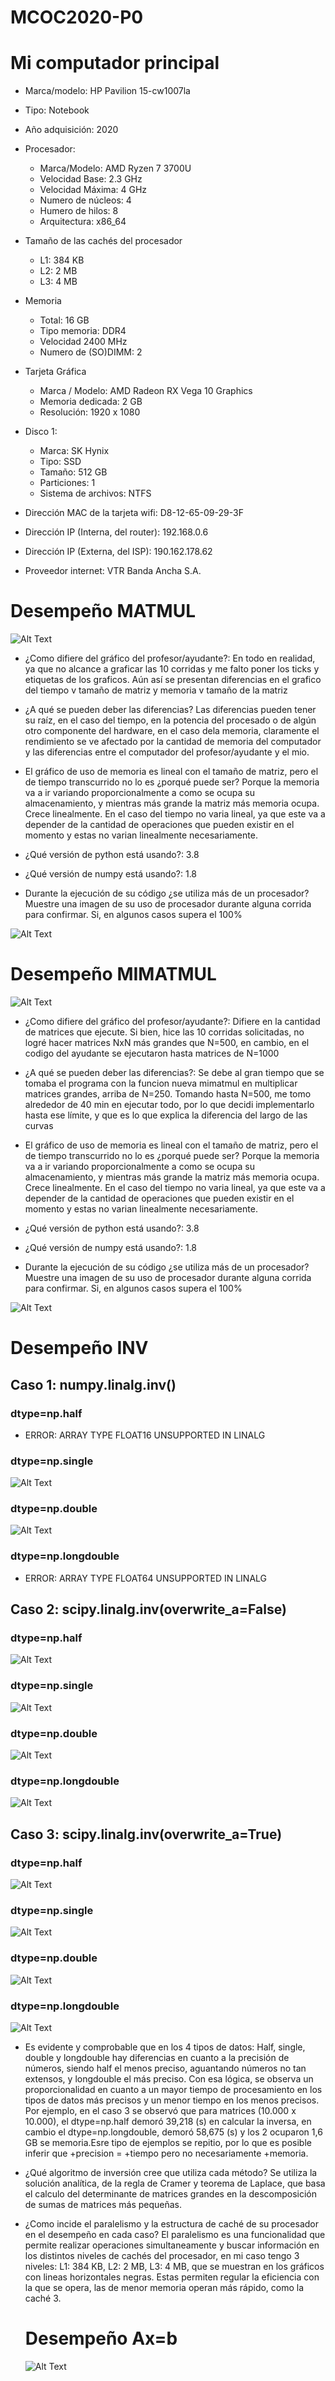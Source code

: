 # MCOC2020-P0

# Mi computador principal

* Marca/modelo: HP Pavilion 15-cw1007la
* Tipo: Notebook
* Año adquisición: 2020
* Procesador:
  * Marca/Modelo: AMD Ryzen 7 3700U
  * Velocidad Base: 2.3 GHz
  * Velocidad Máxima: 4 GHz
  * Numero de núcleos: 4 
  * Humero de hilos: 8
  * Arquitectura: x86_64
* Tamaño de las cachés del procesador
  * L1: 384 KB
  * L2: 2 MB
  * L3: 4 MB
* Memoria 
  * Total: 16 GB
  * Tipo memoria: DDR4
  * Velocidad 2400 MHz
  * Numero de (SO)DIMM: 2
* Tarjeta Gráfica
  * Marca / Modelo: AMD Radeon RX Vega 10 Graphics
  * Memoria dedicada: 2 GB
  * Resolución: 1920 x 1080
* Disco 1: 
  * Marca: SK Hynix
  * Tipo: SSD
  * Tamaño: 512 GB
  * Particiones: 1
  * Sistema de archivos: NTFS

* Dirección MAC de la tarjeta wifi: D8-12-65-09-29-3F
* Dirección IP (Interna, del router): 192.168.0.6
* Dirección IP (Externa, del ISP): 190.162.178.62
* Proveedor internet: VTR Banda Ancha S.A.

# Desempeño MATMUL

![Alt Text](https://github.com/raimolid/MCOC2020-P0/blob/master/Entrega1-2/Plot_matmul.png)

* ¿Como difiere del gráfico del profesor/ayudante?: En todo en realidad, 
   ya que no alcance a graficar las 10 corridas y me falto poner los ticks 
   y etiquetas de los graficos. Aún así se presentan diferencias en el
   grafico del tiempo v tamaño de matriz y memoria v tamaño de la matriz

* ¿A qué se pueden deber las diferencias? Las diferencias pueden tener su 
   raíz, en el caso del tiempo, en la potencia del procesado o de algún otro 
   componente del hardware, en el caso dela memoria, claramente el 
   rendimiento se ve afectado por la cantidad de memoria del computador y 
   las diferencias entre el computador del profesor/ayudante y el mio.

* El gráfico de uso de memoria es lineal con el tamaño de matriz, 
  pero el de tiempo transcurrido no lo es ¿porqué puede ser?
  Porque la memoria va a ir variando proporcionalmente a como se ocupa su 
  almacenamiento, y mientras más grande la matriz más memoria ocupa.
  Crece linealmente. En el caso del tiempo no varia lineal, ya que este va a 
  depender de la cantidad de operaciones que pueden existir en el momento y estas 
  no varian linealmente necesariamente.

* ¿Qué versión de python está usando?: 3.8

* ¿Qué versión de numpy está usando?: 1.8

* Durante la ejecución de su código ¿se utiliza más de un procesador? 
  Muestre una imagen de su uso de procesador durante alguna corrida para confirmar. 
  Si, en algunos casos supera el 100%

![Alt Text](https://github.com/raimolid/MCOC2020-P0/blob/master/Entrega1-2/Proc_matmul.png)

# Desempeño MIMATMUL

![Alt Text](https://github.com/raimolid/MCOC2020-P0/blob/master/Entrega3/Plot_mimatmul.png)

* ¿Como difiere del gráfico del profesor/ayudante?: Difiere en la cantidad de 
  matrices que ejecute. Si bien, hice las 10 corridas solicitadas, no logré hacer 
  matrices NxN más grandes que N=500, en cambio, en el codigo del ayudante se 
  ejecutaron hasta matrices de N=1000

* ¿A qué se pueden deber las diferencias?: Se debe al gran tiempo que se tomaba el 
  programa con la funcion nueva mimatmul en multiplicar matrices grandes, arriba de 
  N=250. Tomando hasta N=500, me tomo alrededor de 40 min en ejecutar todo, por lo
  que decidi implementarlo hasta ese límite, y que es lo que explica la diferencia
  del largo de las curvas

* El gráfico de uso de memoria es lineal con el tamaño de matriz, 
  pero el de tiempo transcurrido no lo es ¿porqué puede ser?
  Porque la memoria va a ir variando proporcionalmente a como se ocupa su 
  almacenamiento, y mientras más grande la matriz más memoria ocupa.
  Crece linealmente. En el caso del tiempo no varia lineal, ya que este va a 
  depender de la cantidad de operaciones que pueden existir en el momento y estas 
  no varian linealmente necesariamente.

* ¿Qué versión de python está usando?: 3.8

* ¿Qué versión de numpy está usando?: 1.8

* Durante la ejecución de su código ¿se utiliza más de un procesador? Muestre una 
  imagen de su uso de procesador durante alguna corrida para confirmar. 
  Si, en algunos casos supera el 100%

![Alt Text](https://github.com/raimolid/MCOC2020-P0/blob/master7Entrega3/Proc_mimatmul.png)

# Desempeño INV
## Caso 1: numpy.linalg.inv()
### dtype=np.half
* ERROR: ARRAY TYPE FLOAT16 UNSUPPORTED IN LINALG
### dtype=np.single
![Alt Text](https://github.com/raimolid/MCOC2020-P0/blob/master/Entrega4/plot_1_single.png)
### dtype=np.double
![Alt Text](https://github.com/raimolid/MCOC2020-P0/blob/master/Entrega4/plot_1_double.png)
### dtype=np.longdouble
* ERROR: ARRAY TYPE FLOAT64 UNSUPPORTED IN LINALG

## Caso 2: scipy.linalg.inv(overwrite_a=False)
### dtype=np.half
![Alt Text](https://github.com/raimolid/MCOC2020-P0/blob/master/Entrega4/plot_2_half.png)
### dtype=np.single
![Alt Text](https://github.com/raimolid/MCOC2020-P0/blob/master/Entrega4/plot_2_single.png)
### dtype=np.double
![Alt Text](https://github.com/raimolid/MCOC2020-P0/blob/master/Entrega4/plot_2_double.png)
### dtype=np.longdouble
![Alt Text](https://github.com/raimolid/MCOC2020-P0/blob/master/Entrega4/plot_2_longdouble.png)

## Caso 3: scipy.linalg.inv(overwrite_a=True)
### dtype=np.half
![Alt Text](https://github.com/raimolid/MCOC2020-P0/blob/master/Entrega4/plot_3_half.png)
### dtype=np.single
![Alt Text](https://github.com/raimolid/MCOC2020-P0/blob/master/Entrega4/plot_3_single.png)
### dtype=np.double
![Alt Text](https://github.com/raimolid/MCOC2020-P0/blob/master/Entrega4/plot_3_double.png)
### dtype=np.longdouble
![Alt Text](https://github.com/raimolid/MCOC2020-P0/blob/master/Entrega4/plot_3_longdouble.png)

* Es evidente y comprobable que en los 4 tipos de datos: Half, single, double y 
  longdouble hay diferencias en cuanto a la precisión de números, siendo half el menos
  preciso, aguantando números no tan extensos, y longdouble el más preciso. Con esa 
  lógica, se observa un proporcionalidad en cuanto a un mayor tiempo de procesamiento 
  en los tipos de datos más precisos y un menor tiempo en los menos precisos. Por 
  ejemplo, en el caso 3 se observó que para matrices (10.000 x 10.000), el dtype=np.half
  demoró 39,218 (s) en calcular la inversa, en cambio el dtype=np.longdouble, demoró
  58,675 (s) y los 2 ocuparon 1,6 GB se memoria.Esre tipo de ejemplos se repitio, por lo
  que es posible inferir que +precision = +tiempo pero no necesariamente +memoria.
* ¿Qué algoritmo de inversión cree que utiliza cada método?
   Se utiliza la solución analítica, de la regla de Cramer y teorema de Laplace, que
   basa el calculo del determinante de matrices grandes en la descomposición de sumas 
   de matrices más pequeñas. 
* ¿Como incide el paralelismo y la estructura de caché de su procesador en el desempeño 
  en cada caso? El paralelismo es una funcionalidad que permite realizar operaciones
  simultaneamente y buscar información en los distintos niveles de cachés del procesador,
  en mi caso tengo 3 niveles: L1: 384 KB, L2: 2 MB, L3: 4 MB, que se muestran en los 
  gráficos con lineas horizontales negras. Estas permiten regular la eficiencia con la 
  que se opera, las de menor memoria operan más rápido, como la caché 3.
  
  # Desempeño Ax=b
  
  ![Alt Text](https://github.com/raimolid/MCOC2020-P0/blob/master/Entrega6/plot6.png)
